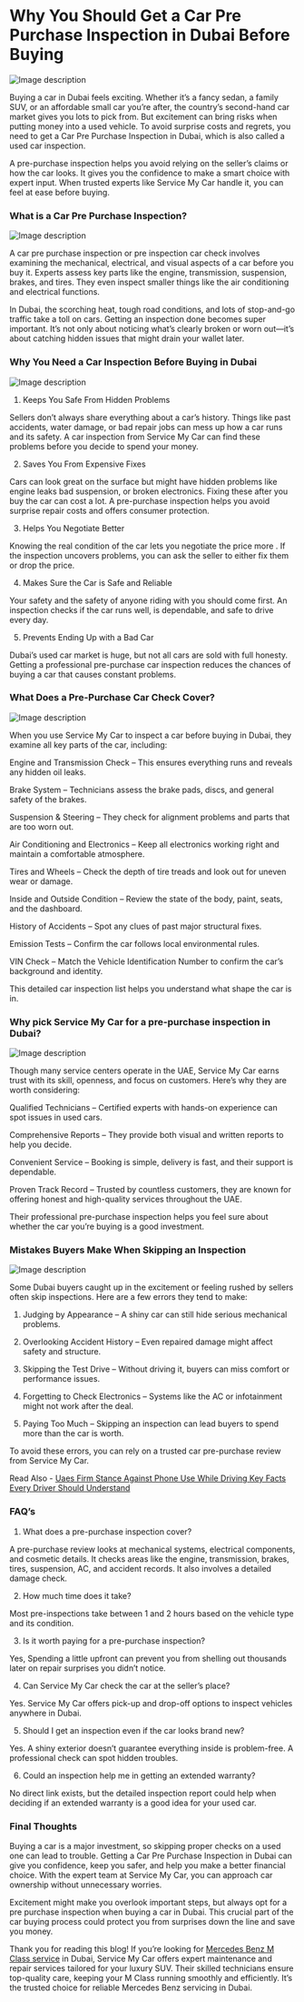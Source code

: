 # Why You Should Get a Car Pre Purchase Inspection in Dubai Before Buying

![Image description](https://community.codenewbie.org/remoteimages/uploads/articles/xisz4nr69457gmn28e2g.png)

Buying a car in Dubai feels exciting. Whether it’s a fancy sedan, a family SUV, or an affordable small car you’re after, the country’s second-hand car market gives you lots to pick from. But excitement can bring risks when putting money into a used vehicle. To avoid surprise costs and regrets, you need to get a Car Pre Purchase Inspection in Dubai, which is also called a used car inspection.

A pre-purchase inspection helps you avoid relying on the seller’s claims or how the car looks. It gives you the confidence to make a smart choice with expert input. When trusted experts like Service My Car handle it, you can feel at ease before buying.

### What is a Car Pre Purchase Inspection?

![Image description](https://community.codenewbie.org/remoteimages/uploads/articles/6yecgei1hrxba08i308i.png)

A car pre purchase inspection or pre inspection car check involves examining the mechanical, electrical, and visual aspects of a car before you buy it. Experts assess key parts like the engine, transmission, suspension, brakes, and tires. They even inspect smaller things like the air conditioning and electrical functions.

In Dubai, the scorching heat, tough road conditions, and lots of stop-and-go traffic take a toll on cars. Getting an inspection done becomes super important. It’s not only about noticing what’s clearly broken or worn out—it’s about catching hidden issues that might drain your wallet later.

### Why You Need a Car Inspection Before Buying in Dubai

![Image description](https://community.codenewbie.org/remoteimages/uploads/articles/9lzit93iosu5yy2cqs8c.png)

1. Keeps You Safe From Hidden Problems

Sellers don’t always share everything about a car’s history. Things like past accidents, water damage, or bad repair jobs can mess up how a car runs and its safety. A car inspection from Service My Car can find these problems before you decide to spend your money.

2. Saves You From Expensive Fixes

Cars can look great on the surface but might have hidden problems like engine leaks bad suspension, or broken electronics. Fixing these after you buy the car can cost a lot. A pre-purchase inspection helps you avoid surprise repair costs and offers consumer protection.

3. Helps You Negotiate Better

Knowing the real condition of the car lets you negotiate the price more . If the inspection uncovers problems, you can ask the seller to either fix them or drop the price.

4. Makes Sure the Car is Safe and Reliable

Your safety and the safety of anyone riding with you should come first. An inspection checks if the car runs well, is dependable, and safe to drive every day.

5. Prevents Ending Up with a Bad Car

Dubai’s used car market is huge, but not all cars are sold with full honesty. Getting a professional pre-purchase car inspection reduces the chances of buying a car that causes constant problems.

### What Does a Pre-Purchase Car Check Cover?

![Image description](https://community.codenewbie.org/remoteimages/uploads/articles/czkifzpmwu0mmsxtk15y.png)

When you use Service My Car to inspect a car before buying in Dubai, they examine all key parts of the car, including:

Engine and Transmission Check – This ensures everything runs and reveals any hidden oil leaks.

Brake System – Technicians assess the brake pads, discs, and general safety of the brakes.

Suspension & Steering – They check for alignment problems and parts that are too worn out.

Air Conditioning and Electronics – Keep all electronics working right and maintain a comfortable atmosphere.

Tires and Wheels – Check the depth of tire treads and look out for uneven wear or damage.

Inside and Outside Condition – Review the state of the body, paint, seats, and the dashboard.

History of Accidents – Spot any clues of past major structural fixes.

Emission Tests – Confirm the car follows local environmental rules.

VIN Check – Match the Vehicle Identification Number to confirm the car’s background and identity.

This detailed car inspection list helps you understand what shape the car is in.

### Why pick Service My Car for a pre-purchase inspection in Dubai?

![Image description](https://community.codenewbie.org/remoteimages/uploads/articles/xitv0c445ocgby55c6uf.png)

Though many service centers operate in the UAE, Service My Car earns trust with its skill, openness, and focus on customers. Here’s why they are worth considering:

Qualified Technicians – Certified experts with hands-on experience can spot issues in used cars.

Comprehensive Reports – They provide both visual and written reports to help you decide.

Convenient Service – Booking is simple, delivery is fast, and their support is dependable.

Proven Track Record – Trusted by countless customers, they are known for offering honest and high-quality services throughout the UAE.

Their professional pre-purchase inspection helps you feel sure about whether the car you’re buying is a good investment.

### Mistakes Buyers Make When Skipping an Inspection

![Image description](https://community.codenewbie.org/remoteimages/uploads/articles/ugscnvxwb1bvlsecb5k8.png)

Some Dubai buyers caught up in the excitement or feeling rushed by sellers often skip inspections. Here are a few errors they tend to make:

1. Judging by Appearance – A shiny car can still hide serious mechanical problems.

2. Overlooking Accident History – Even repaired damage might affect safety and structure.

3. Skipping the Test Drive – Without driving it, buyers can miss comfort or performance issues.

4. Forgetting to Check Electronics – Systems like the AC or infotainment might not work after the deal.

5. Paying Too Much – Skipping an inspection can lead buyers to spend more than the car is worth.

To avoid these errors, you can rely on a trusted car pre-purchase review from Service My Car.

Read Also - [Uaes Firm Stance Against Phone Use While Driving Key Facts Every Driver Should Understand](https://servicemycar.com/uae/blog/uaes-firm-stance-against-phone-use-while-driving-key-facts-every-driver-should-understand)

### FAQ’s

1. What does a pre-purchase inspection cover? 

A pre-purchase review looks at mechanical systems, electrical components, and cosmetic details. It checks areas like the engine, transmission, brakes, tires, suspension, AC, and accident records. It also involves a detailed damage check.

2. How much time does it take? 

Most pre-inspections take between 1 and 2 hours based on the vehicle type and its condition.

3. Is it worth paying for a pre-purchase inspection? 

Yes, Spending a little upfront can prevent you from shelling out thousands later on repair surprises you didn’t notice.

4. Can Service My Car check the car at the seller’s place? 

Yes. Service My Car offers pick-up and drop-off options to inspect vehicles anywhere in Dubai.

5. Should I get an inspection even if the car looks brand new? 

Yes. A shiny exterior doesn’t guarantee everything inside is problem-free. A professional check can spot hidden troubles.

6. Could an inspection help me in getting an extended warranty? 

No direct link exists, but the detailed inspection report could help when deciding if an extended warranty is a good idea for your used car.

### Final Thoughts

Buying a car is a major investment, so skipping proper checks on a used one can lead to trouble. Getting a Car Pre Purchase Inspection in Dubai can give you confidence, keep you safer, and help you make a better financial choice. With the expert team at Service My Car, you can approach car ownership without unnecessary worries.

Excitement might make you overlook important steps, but always opt for a pre purchase inspection when buying a car in Dubai. This crucial part of the car buying process could protect you from surprises down the line and save you money.

Thank you for reading this blog! If you’re looking for [Mercedes Benz M Class service](https://servicemycar.com/uae/mercedes-benz-m-class-service-dubai) in Dubai, Service My Car offers expert maintenance and repair services tailored for your luxury SUV. Their skilled technicians ensure top-quality care, keeping your M Class running smoothly and efficiently. It’s the trusted choice for reliable Mercedes Benz servicing in Dubai.